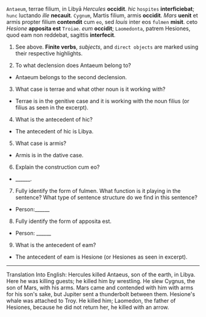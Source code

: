 `Antaeum`, terrae filium, in Libyā *Hercules* **occidit**. *hic* `hospites` **interficiebat**; `hunc` luctando *ille* **necauit**. `Cygnum`, Martis filium, armis **occidit**. *Mars* **uenit** et armis propter filium **contendit** cum `eo`, sed *Iouis* inter eos `fulmen` **misit**. ceto *Hesione* **apposita est** `Troiae`. *eum* **occidit**; `Laomedonta`, patrem Hesiones, quod eam non reddebat, sagittis **interfecit**.

1. See above. **Finite verbs**, *subjects*, and `direct objects` are marked using their respective highlights.

2. To what declension does Antaeum belong to?
- Antaeum belongs to the second declension.

3. What case is terrae and what other noun is it working with?
- Terrae is in the genitive case and it is working with the noun filius (or filius as seen in the excerpt).

4. What is the antecedent of hic?
- The antecedent of hic is Libya.

5. What case is armis?
- Armis is in the dative case.

6. Explain the construction cum eo?
- ______.

7. Fully identify the form of fulmen. What function is it playing in the sentence? What type of sentence structure do we find in this sentence?
- Person:______

8. Fully identify the form of apposita est.
- Person: ______

9. What is the antecedent of eam?
- The antecedent of eam is Hesione (or Hesiones as seen in excerpt).
---
Translation Into English: 
Hercules killed Antaeus, son of the earth, in Libya. Here he was killing guests; he killed him by wrestling. He slew Cygnus, the son of Mars, with his arms. Mars came and contended with him with arms for his son's sake, but Jupiter sent a thunderbolt between them. Hesione's whale was attached to Troy. He killed him; Laomedon, the father of Hesiones, because he did not return her, he killed with an arrow.
